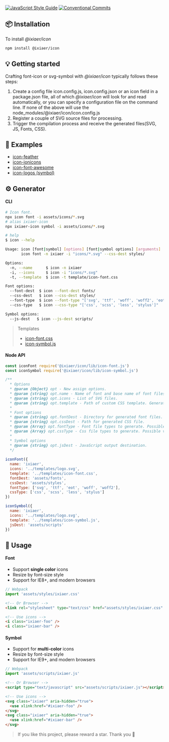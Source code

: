 [![JavaScript Style Guide](https://img.shields.io/github/package-json/dependency-version/ixiaer/icon/dev/eslint-config-standard.svg)](https://standardjs.com) [![Conventional Commits](https://img.shields.io/github/package-json/dependency-version/ixiaer/icon/dev/@commitlint/config-conventional.svg)](https://conventionalcommits.org)

## 📦 Installation

To install *@ixiaer/icon*

```bash
npm install @ixiaer/icon
```

## 💡 Getting started

Crafting font-icon or svg-symbol with *@ixiaer/icon* typically follows these steps:

1. Create a config file icon.config.js, icon.config.json or an icon field in a package.json file, all of which *@ixiaer/icon* will look for and read automatically, or you can specify a configuration file on the command line. If none of the above will use the node_modules/@ixiaer/icon/icon.config.js
2. Register a couple of SVG source files for processing.
3. Trigger the compilation process and receive the generated files(SVG, JS, Fonts, CSS).

## 🚸 Examples

* [icon-feather](https://github.com/ixiaer/icon-feather)
* [icon-ionicons](https://github.com/ixiaer/icon-ionicons)
* [icon-font-awesome](https://github.com/ixiaer/icon-font-awesome)
* [icon-logos (symbol)](https://github.com/ixiaer/icon-logos)

## ⚙️ Generator

#### CLI

```bash
# Icon font.
npx icon font -i assets/icons/*.svg
# alias ixiaer-icon
npx ixiaer-icon symbol -i assets/icons/*.svg
```

```bash
# help
$ icon --help

Usage: icon [font|symbol] [options] [font|symbol options] [arguments]
       icon font -n ixiaer -i "icons/*.svg" --css-dest styles/

Options:
  -n, --name      $ icon -n ixiaer
  -i, --icons     $ icon -i "icons/*.svg"
  -t, --template  $ icon -t template/icon-font.css

Font options:
  --font-dest  $ icon --font-dest fonts/
  --css-dest   $ icon --css-dest styles/
  --font-type  $ icon --font-type "['svg', 'ttf', 'woff', 'woff2', 'eot']"
  --css-type   $ icon --css-type "['css', 'scss', 'less', 'stylus']"

Symbol options:
  --js-dest   $ icon --js-dest scripts/
```

> Templates
> * [icon-font.css](templates/icon-font.css)
> * [icon-symbol.js](templates/icon-symbol.js)

#### Node API

```javascript
const iconFont require('@ixiaer/icon/lib/icon-font.js')
const iconSymbol require('@ixiaer/icon/lib/icon-symbol.js')

/**
  * Options
  * @param {Object} opt - New assign options.
  * @param {string} opt.name - Name of font and base name of font files.
  * @param {string} opt.icons - List of SVG files.
  * @param {string} opt.template - Path of custom CSS template. Generator uses handlebars templates.
  * 
  * Font options
  * @param {string} opt.fontDest - Directory for generated font files.
  * @param {string} opt.cssDest - Path for generated CSS file.
  * @param {Array} opt.fontType - Font file types to generate. Possible values: ['svg', 'ttf', 'woff', 'woff2', 'eot'].
  * @param {Array} opt.cssType - Css file types to generate. Possible values: ['css', 'scss', 'less', 'stylus'].
  *
  * Symbol options
  * @param {string} opt.jsDest - JavaScript output destination.
  */
 
iconFont({
  name: 'ixiaer',
  icons: '../templates/logo.svg',
  template: '../templates/icon-font.css',
  fontDest: 'assets/fonts',
  cssDest: 'assets/styles',
  fontType: ['svg', 'ttf', 'eot', 'woff', 'woff2'],
  cssType: ['css', 'scss', 'less', 'stylus']
})

iconSymbol({
  name: 'ixiaer',
  icons: '../templates/logo.svg',
  template: '../templates/icon-symbol.js',
  jsDest: 'assets/scripts'
})
```

## 💎 Usage

#### Font

* Support **single color** icons
* Resize by font-size style
* Support for IE8+, and modern browsers

```javascript
// Webpack
import 'assets/styles/ixiaer.css'
```

```html
<!-- Or Browser -->
<link rel="stylesheet" type="text/css" href="assets/styles/ixiaer.css" />
```

```html
<!-- Use icons -->
<i class="ixiaer-foo" />
<i class="ixiaer-bar" />
```

#### Symbol

* Support for **multi-color** icons
* Resize by font-size style
* Support for IE9+, and modern browsers

```javascript
// Webpack
import 'assets/scripts/ixiaer.js'
```

```html
<!-- Or Browser -->
<script type="text/javascript" src="assets/scripts/ixiaer.js"></script>
```

```html
<!-- Use icons -->
<svg class="ixiaer" aria-hidden="true">
  <use xlink:href="#ixiaer-foo" />
</svg>
<svg class="ixiaer" aria-hidden="true">
  <use xlink:href="#ixiaer-bar" />
</svg>
```

> If you like this project, please reward a star. Thank you 🙏
